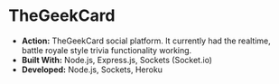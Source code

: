 # TheGeekCard
* __Action:__ TheGeekCard social platform. It currently had the realtime, battle royale style trivia functionality working.
* __Built With:__ Node.js, Express.js, Sockets (Socket.io)
* __Developed:__ Node.js, Sockets, Heroku